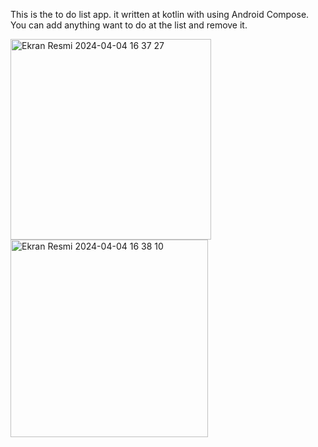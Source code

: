 This is the to do list app. it written at kotlin with using Android Compose. You can add anything want to do at the list and remove it.

<img width="321" alt="Ekran Resmi 2024-04-04 16 37 27" src="https://github.com/mu-se373-210704039/toDoList/assets/162494311/00f129fd-4975-4bfb-810f-68d72de713f4">
<img width="316" alt="Ekran Resmi 2024-04-04 16 38 10" src="https://github.com/mu-se373-210704039/toDoList/assets/162494311/31b41b84-aa0d-43c4-8f99-caee04af9927">
